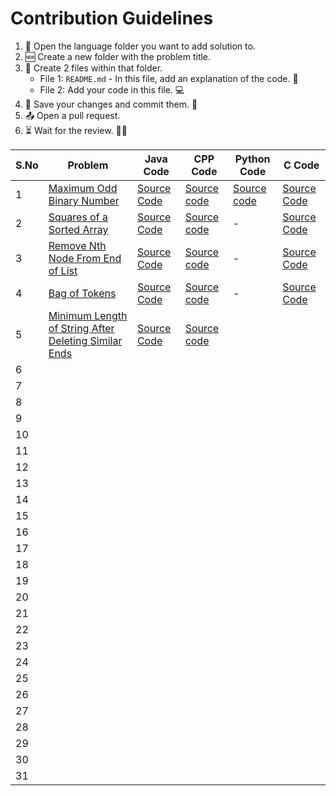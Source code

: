 # Contribution Guidelines
1. 📂 Open the language folder you want to add solution to.
2. 🆕 Create a new folder with the problem title.
3. 📄 Create 2 files within that folder.
   - File 1: `README.md` - In this file, add an explanation of the code. 📝
   - File 2: Add your code in this file. 💻
4. 💾 Save your changes and commit them. 🚀
5. 📤 Open a pull request. 
6. ⏳ Wait for the review. 🕵️‍♂️

| S.No | Problem | Java Code | CPP Code | Python Code | C Code |
|------|---------|-----------|----------|-------------|--------|
|   1  | [Maximum Odd Binary Number](https://leetcode.com/problems/maximum-odd-binary-number/) | [Source Code](https://github.com/dhruvabhat24/Leetcode-2024/tree/main/March/Java/Maximum%20Odd%20Binary%20Number)  | [Source code](https://github.com/Abiji-2020/Leetcode-2024/tree/main/March/CPP/Maximum%20Odd%20Binary%20Number)         |[Source code](https://github.com/GajananShenvi/Leetcode-2024/tree/main/March/Python/Maximum%20Odd%20Binary%20Number)             |        [Source Code](https://github.com/pradyumna100903/Leetcode-2024/blob/main/March/C/Maximum%20Odd%20Binary%20Tree/Max%20Odd%20Binary%20Tree.c)
|   2  | [Squares of a Sorted Array](https://leetcode.com/problems/squares-of-a-sorted-array/) | [Source Code](https://github.com/dhruvabhat24/Leetcode-2024/tree/main/March/Java/Squares%20of%20a%20Sorted%20Array) | [Source code](https://github.com/Abiji-2020/Leetcode-2024/tree/main/March/CPP/Squares%20of%20a%20sorted%20array)         |       -    |        [Source Code](https://github.com/pradyumna100903/Leetcode-2024/blob/main/March/C/Squares%20of%20Sorted%20Array/Squares%20of%20Sorted%20Array.c)
|   3  | [Remove Nth Node From End of List](https://leetcode.com/problems/remove-nth-node-from-end-of-list/description/?envType=daily-question&envId=2024-03-03) | [Source Code](https://github.com/dhruvabhat24/Leetcode-2024/tree/main/March/Java/Remove%20Nth%20Node%20From%20End%20of%20List) |[Source code](https://github.com/Abiji-2020/Leetcode-2024/tree/main/March/CPP/Remove%20Nth%20Node%20from%20End%20of%20List)          |    -    | [Source Code](https://github.com/pradyumna100903/Leetcode-2024/blob/main/March/C/Remove%20Nth%20Node%20From%20End%20of%20List/Remove%20Nth%20node.c)
|   4  | [Bag of Tokens](https://leetcode.com/problems/bag-of-tokens/) | [Source Code](https://github.com/dhruvabhat24/Leetcode-2024/tree/main/March/Java/Bag%20of%20Tokens) |[Source code](https://github.com/Abiji-2020/Leetcode-2024/tree/main/March/CPP/Bag%20of%20Tokens)          |    -         |        [Source Code](https://github.com/pradyumna100903/Leetcode-2024/blob/main/March/C/Bag%20of%20Tokens/Bag%20of%20Tokens.c)
|   5  | [Minimum Length of String After Deleting Similar Ends](https://leetcode.com/problems/minimum-length-of-string-after-deleting-similar-ends/) |[Source Code](https://github.com/dhruvabhat24/Leetcode-2024/tree/main/March/Java/Minimum%20Length%20of%20String%20After%20Deleting%20Similar%20Ends) | [Source code](https://github.com/Abiji-2020/Leetcode-2024/tree/main/March/CPP/Minimum%20Length%20of%20String%20After%20Deleting%20Similar%20Elements)         |             |        |
|   6  |         |           |          |             |        |
|   7  |         |           |          |             |        |
|   8  |         |           |          |             |        |
|   9  |         |           |          |             |        |
|  10  |         |           |          |             |        |
|  11  |         |           |          |             |        |
|  12  |         |           |          |             |        |
|  13  |         |           |          |             |        |
|  14  |         |           |          |             |        |
|  15  |         |           |          |             |        |
|  16  |         |           |          |             |        |
|  17  |         |           |          |             |        |
|  18  |         |           |          |             |        |
|  19  |         |           |          |             |        |
|  20  |         |           |          |             |        |
|  21  |         |           |          |             |        |
|  22  |         |           |          |             |        |
|  23  |         |           |          |             |        |
|  24  |         |           |          |             |        |
|  25  |         |           |          |             |        |
|  26  |         |           |          |             |        |
|  27  |         |           |          |             |        |
|  28  |         |           |          |             |        |
|  29  |         |           |          |             |        |
|  30  |         |           |          |             |        |
|  31  |         |           |          |             |        |

